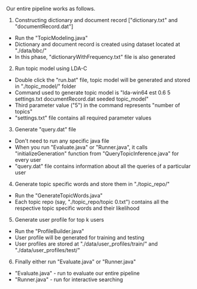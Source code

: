 
Our entire pipeline works as follows.

1. Constructing dictionary and document record ["dictionary.txt" and "documentRecord.dat"]

  * Run the "TopicModeling.java"
  * Dictionary and document record is created using dataset located at "./data/bbc/"
  * In this phase, "dictionaryWithFrequency.txt" file is also generated

2. Run topic model using LDA-C

  * Double click the "run.bat" file, topic model will be generated and stored in "./topic_model/" folder
  * Command used to generate topic model is "lda-win64 est 0.6 5 settings.txt documentRecord.dat seeded topic_model"
  * Third parameter value ("5") in the command represents "number of topics"
  * "settings.txt" file contains all required parameter values

3. Generate "query.dat" file

 * Don't need to run any specific java file
 * When you run "Evaluate.java" or "Runner.java", it calls "initializeGeneration" function from "QueryTopicInference.java" for every user
 * "query.dat" file contains information about all the queries of a particular user

4. Generate topic specific words and store them in "./topic_repo/"

 * Run the "GenerateTopicWords.java"
 * Each topic repo (say, "./topic_repo/topic 0.txt") contains all the respective topic specific words and their likelihood

5. Generate user profile for top k users

 * Run the "ProfileBuilder.java"
 * User profile will be generated for training and testing 
 * User profiles are stored at "./data/user_profiles/train/" and "./data/user_profiles/test/"

6. Finally either run "Evaluate.java" or "Runner.java"

 * "Evaluate.java" - run to evaluate our entire pipeline
 * "Runner.java" - run for interactive searching
